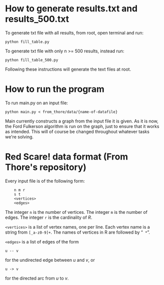 # How to generate results.txt and results_500.txt

To generate txt file with all results, from root, open terminal and run:

    python fill_table.py

To generate txt file with only n >= 500 results, instead run:

    python fill_table_500.py

Following these instructions will generate the text files at root.

# How to run the program

To run main.py on an input file:

    python main.py < from_thore/data/{name-of-datafile}

Main currently constructs a graph from the input file it is given.
As it is now, the Ford Fulkerson algorithm is run on the graph, just to ensure that it works as intended. This will of course be changed throughout whatever tasks we're solving.

# Red Scare! data format (From Thore's repository)

Every input file is of the following form:

```
	n m r
	s t
	<vertices>
	<edges>
```

The integer `n` is the number of vertices.
The integer `m` is the number of edges.
The integer `r` is the cardinality of _R_.

`<vertices>` is a list of vertex names, one per line. Each vertex name is a string from `[_a-z0-9]+`.
The names of vertices in R are followed by “` *`”.

`<edges>` is a list of edges of the form

```
u -- v
```

for the undirected edge between _u_ and _v_, or

```
u -> v
```

for the directed arc from _u_ to _v_.
